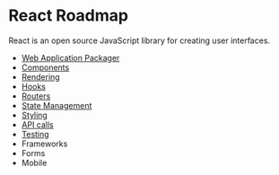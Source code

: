 # React Roadmap

React is an open source JavaScript library for creating user interfaces.

- [Web Application Packager](/documents/framework-docs/react-docs/cli-tools.md)
- [Components](/documents/framework-docs/react-docs/components.md)
- [Rendering](/documents/framework-docs/react-docs/rendering.md)
- [Hooks](/documents/framework-docs/react-docs/hooks.md)
- [Routers](/documents/framework-docs/react-docs/routers.md)
- [State Management](/documents/framework-docs/react-docs/state-management.md)
- [Styling](/documents/framework-docs/react-docs/styling.md)
- [API calls](/documents/framework-docs/react-docs/api-calls.md)
- [Testing](/documents/framework-docs/react-docs/testing.md)
- Frameworks
- Forms
- Mobile
